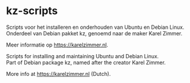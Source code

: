 # kz-scripts
Scripts voor het installeren en onderhouden van Ubuntu en Debian Linux.\
Onderdeel van Debian pakket kz, genoemd naar de maker Karel Zimmer.

Meer informatie op https://karelzimmer.nl.

Scripts for installing and maintaining Ubuntu and Debian Linux.\
Part of Debian package kz, named after the creator Karel Zimmer.

More info at https://karelzimmer.nl (Dutch).
